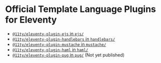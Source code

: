 # Official Template Language Plugins for Eleventy

- [`@11ty/eleventy-plugin-ejs` in `ejs/`](./ejs/README.md)
- [`@11ty/eleventy-plugin-handlebars` in `handlebars/`](./handlebars/README.md)
- [`@11ty/eleventy-plugin-mustache` in `mustache/`](./mustache/README.md)
- [`@11ty/eleventy-plugin-haml` in `haml/`](./haml/README.md)
- [`@11ty/eleventy-plugin-pug` in `pug/`](./pug/README.md) (Not yet published)
